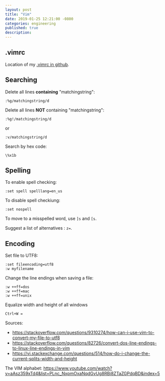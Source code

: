 ```yaml
---
layout: post
title: "Vim"
date: 2019-01-25 12:21:00 -0800
categories: engineering
published: true
description:
---
```


## .vimrc
Location of my [.vimrc in github](https://github.com/alanboy/stuff/tree/master/vim).

## Searching
Delete all lines **containing** "matchingstring":

    :%g/matchingstring/d

Delete all lines **NOT** containing "matchingstring":

    :%g!/matchingstring/d

or

    :v/matchingstring/d

Search by hex code:

    \%x1b

## Spelling

To enable spell checking: 

    :set spell spelllang=en_us

To disable spell checkiung: 

    :set nospell

To move to a misspelled word, use `]s` and `[s`.

Suggest a list of alternatives : `z=`.

## Encoding

Set file to UTF8:

    :set fileencoding=utf8
    :w myfilename

Change the line endings when saving a file:

    :w ++ff=dos
    :w ++ff=mac
    :w ++ff=unix

Equalize width and height of all windows

    Ctrl+W =


Sources:
* https://stackoverflow.com/questions/9310274/how-can-i-use-vim-to-convert-my-file-to-utf8
* https://stackoverflow.com/questions/82726/convert-dos-line-endings-to-linux-line-endings-in-vim
* https://vi.stackexchange.com/questions/514/how-do-i-change-the-current-splits-width-and-height


The VIM alphabet:
https://www.youtube.com/watch?v=aAsz359xTd4&list=PLnc_NxpmOxaNqdGvUg8RBi8ZTaZGPdqBD&index=5